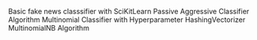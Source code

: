 Basic fake news classsifier with SciKitLearn 
Passive Aggressive Classifier Algorithm
Multinomial Classifier with Hyperparameter
HashingVectorizer
MultinomialNB Algorithm

